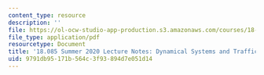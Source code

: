 ```yaml
---
content_type: resource
description: ''
file: https://ol-ocw-studio-app-production.s3.amazonaws.com/courses/18-085-computational-science-and-engineering-i-summer-2020/9791db95171b564c3f93894d7e051d14_MIT18_085Summer20_lec_CL.pdf
file_type: application/pdf
resourcetype: Document
title: '18.085 Summer 2020 Lecture Notes: Dynamical Systems and Traffic Control'
uid: 9791db95-171b-564c-3f93-894d7e051d14
---
```

